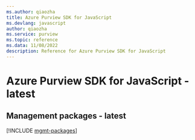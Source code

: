 ```yaml
---
ms.author: qiaozha
title: Azure Purview SDK for JavaScript
ms.devlang: javascript
author: qiaozha
ms.service: purview
ms.topic: reference
ms.data: 11/08/2022
description: Reference for Azure Purview SDK for JavaScript
---
```

# Azure Purview SDK for JavaScript - latest

## Management packages - latest
[!INCLUDE [mgmt-packages](purview-mgmt-index.md)]